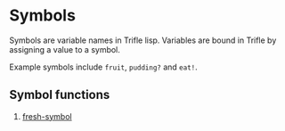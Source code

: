 # Symbols

Symbols are variable names in Trifle lisp. Variables are bound in
Trifle by assigning a value to a symbol.

Example symbols include `fruit`, `pudding?` and `eat!`.

## Symbol functions

1. [fresh-symbol](Symbols-FreshSymbol.md)
